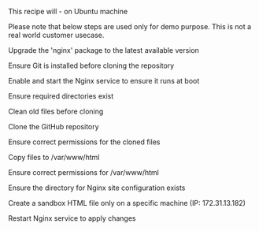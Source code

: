 This recipe will - on Ubuntu machine

Please note that below steps are used only for demo purpose. This is not a real world customer usecase. 

Upgrade the 'nginx' package to the latest available version

Ensure Git is installed before cloning the repository

Enable and start the Nginx service to ensure it runs at boot

Ensure required directories exist

Clean old files before cloning

Clone the GitHub repository

Ensure correct permissions for the cloned files

Copy files to /var/www/html

Ensure correct permissions for /var/www/html

Ensure the directory for Nginx site configuration exists

Create a sandbox HTML file only on a specific machine (IP: 172.31.13.182)

Restart Nginx service to apply changes